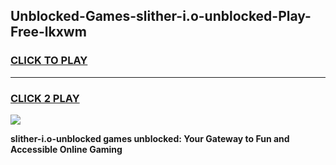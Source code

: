 
## Unblocked-Games-slither-i.o-unblocked-Play-Free-lkxwm
<h3>
<a href="https://premium76.site?title=slither-i.o-unblocked&ref=21A">CLICK TO PLAY</a></h3>
<hr>

<h3>
<a href="https://premium76.site?title=slither-i.o-unblocked&ref=21A">CLICK 2 PLAY</a>
  
</h3>

<a href="https://premium76.site?title=slither-i.o-unblocked&ref=21A"><img src="https://clearcache.store/games.png"></a>


**slither-i.o-unblocked games unblocked: Your Gateway to Fun and Accessible Online Gaming**

